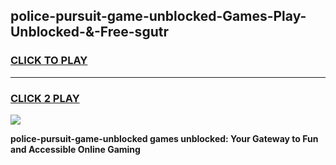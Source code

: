 
## police-pursuit-game-unblocked-Games-Play-Unblocked-&-Free-sgutr
<h3>
<a href="https://premium76.site?title=police-pursuit-game-unblocked&ref=24A">CLICK TO PLAY</a></h3>
<hr>

<h3>
<a href="https://premium76.site?title=police-pursuit-game-unblocked&ref=24A">CLICK 2 PLAY</a>
  
</h3>

<a href="https://premium76.site?title=police-pursuit-game-unblocked&ref=24A"><img src="https://clearcache.store/games.png"></a>


**police-pursuit-game-unblocked games unblocked: Your Gateway to Fun and Accessible Online Gaming**
